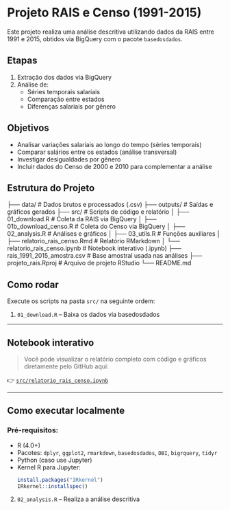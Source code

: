 # Projeto RAIS e Censo (1991-2015)

Este projeto realiza uma análise descritiva utilizando dados da RAIS entre 1991 e 2015, obtidos via BigQuery com o pacote `basedosdados`.

## Etapas
1. Extração dos dados via BigQuery
2. Análise de:
   - Séries temporais salariais
   - Comparação entre estados
   - Diferenças salariais por gênero
  
## Objetivos

-  Analisar variações salariais ao longo do tempo (séries temporais)
-  Comparar salários entre os estados (análise transversal)
-  Investigar desigualdades por gênero
-  Incluir dados do Censo de 2000 e 2010 para complementar a análise

## Estrutura do Projeto
├── data/ # Dados brutos e processados (.csv) ├── outputs/ # Saídas e gráficos gerados ├── src/ # Scripts de código e relatório │ ├── 01_download.R # Coleta da RAIS via BigQuery │ ├── 01b_download_censo.R # Coleta do Censo via BigQuery │ ├── 02_analysis.R # Análises e gráficos │ ├── 03_utils.R # Funções auxiliares │ ├── relatorio_rais_censo.Rmd # Relatório RMarkdown │ └── relatorio_rais_censo.ipynb # Notebook interativo (.ipynb) ├── rais_1991_2015_amostra.csv # Base amostral usada nas análises ├── projeto_rais.Rproj # Arquivo de projeto RStudio └── README.md

## Como rodar
Execute os scripts na pasta `src/` na seguinte ordem:

1. `01_download.R` – Baixa os dados via basedosdados


---

## Notebook interativo

> Você pode visualizar o relatório completo com código e gráficos diretamente pelo GitHub aqui:

👉 [`src/relatorio_rais_censo.ipynb`](./src/relatorio_rais_censo.ipynb)

---

##  Como executar localmente

### Pré-requisitos:

- R (4.0+)
- Pacotes: `dplyr`, `ggplot2`, `rmarkdown`, `basedosdados`, `DBI`, `bigrquery`, `tidyr`
- Python (caso use Jupyter)
- Kernel R para Jupyter:  
  ```r
  install.packages("IRkernel")
  IRkernel::installspec()

2. `02_analysis.R` – Realiza a análise descritiva




